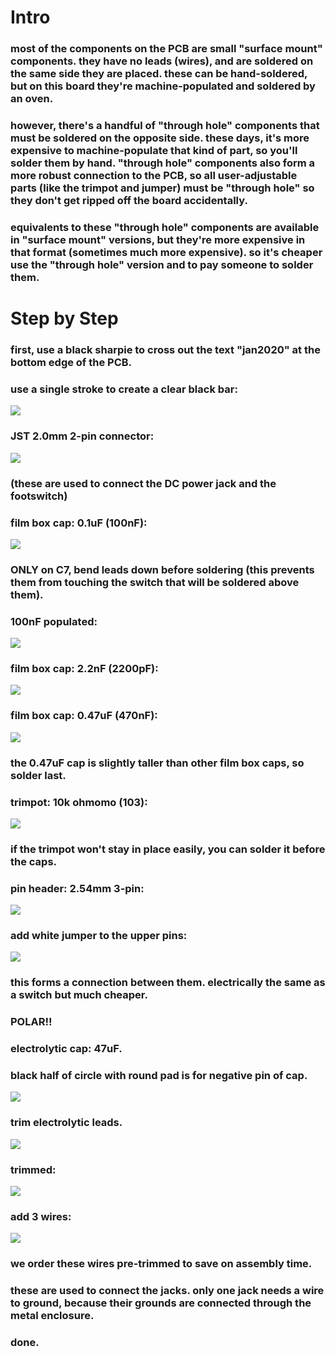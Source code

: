 # Intro
###
### most of the components on the PCB are small "surface mount" components. they have no leads (wires), and are soldered on the same side they are placed. these can be hand-soldered, but on this board they're machine-populated and soldered by an oven.
###
### however, there's a handful of "through hole" components that must be soldered on the opposite side. these days, it's more expensive to machine-populate that kind of part, so you'll solder them by hand. "through hole" components also form a more robust connection to the PCB, so all user-adjustable parts (like the trimpot and jumper) must be "through hole" so they don't get ripped off the board accidentally.
###
### equivalents to these "through hole" components are available in "surface mount" versions, but they're more expensive in that format (sometimes much more expensive). so it's cheaper use the "through hole" version and to pay someone to solder them.
###
# Step by Step
### first, use a black sharpie to cross out the text "jan2020" at the bottom edge of the PCB.
### use a single stroke to create a clear black bar:
![](img/IMG_6652_c.jpg)
###
### JST 2.0mm 2-pin connector:
![](img/IMG_6654_c.jpg)
### (these are used to connect the DC power jack and the footswitch)


### film box cap: 0.1uF (100nF):
![](img/IMG_6657_c.jpg)
### ONLY on C7, bend leads down before soldering (this prevents them from touching the switch that will be soldered above them).


### 100nF populated:
![](img/IMG_6659_c.jpg)


### film box cap: 2.2nF (2200pF):
![](img/IMG_6660_c.jpg)
###
### film box cap: 0.47uF (470nF):
![](img/IMG_6665_c.jpg)
### the 0.47uF cap is slightly taller than other film box caps, so solder last.
###
### trimpot: 10k ohmomo (103):
![](img/IMG_6667_c.jpg)
### if the trimpot won't stay in place easily, you can solder it before the caps.
###
### pin header: 2.54mm 3-pin:
![](img/IMG_6671_c.jpg)
###
### add white jumper to the upper pins:
![](img/IMG_6673_c.jpg)
### this forms a connection between them. electrically the same as a switch but much cheaper.
###
### POLAR!!
### electrolytic cap: 47uF.
### black half of circle with round pad is for negative pin of cap.
![](img/IMG_6680_c.jpg)
###
### trim electrolytic leads.
![](img/IMG_6675_c.jpg)
###
### trimmed:
![](img/IMG_6677_c.jpg)
###
### add 3 wires:
![](img/IMG_6683_c.jpg)
### we order these wires pre-trimmed to save on assembly time.
### these are used to connect the jacks. only one jack needs a wire to ground, because their grounds are connected through the metal enclosure.
### done.
